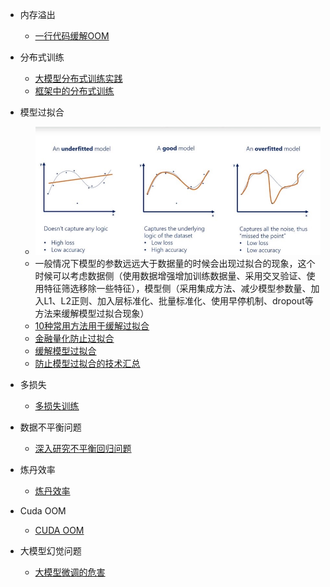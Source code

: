 - 内存溢出
    - [一行代码缓解OOM](https://mp.weixin.qq.com/s/VBagnjXBVp135nBMfAyk5Q)
- 分布式训练
  - [大模型分布式训练实践](https://mp.weixin.qq.com/s/SN6_uOsj18_5JZIKRYFkzA)
  - [框架中的分布式训练](https://mp.weixin.qq.com/s/yJSmWe3jMGdrAYERjeNiLQ)
- 模型过拟合
  -  ![avator](../Assets/overfitting.png)
  - 一般情况下模型的参数远远大于数据量的时候会出现过拟合的现象，这个时候可以考虑数据侧（使用数据增强增加训练数据量、采用交叉验证、使用特征筛选移除一些特征），模型侧（采用集成方法、减少模型参数量、加入L1、L2正则、加入层标准化、批量标准化、使用早停机制、dropout等方法来缓解模型过拟合现象）
  - [10种常用方法用于缓解过拟合](https://mp.weixin.qq.com/s/ErJc-qMRlea58iVby40aSA)
  - [金融量化防止过拟合](https://mp.weixin.qq.com/s/VXUCMIgNwGhYvHBdYQ1BFw)
  - [缓解模型过拟合](https://mp.weixin.qq.com/s/DygvuXbSL-798VH4czJspA)
  - [防止模型过拟合的技术汇总](https://mp.weixin.qq.com/s/gpNvRpRKSWLfDp2g13siUw)
- 多损失
  - [多损失训练](https://mp.weixin.qq.com/s/INDbcDcQ5SKwe9lOeYrSng)
- 数据不平衡问题
  - [深入研究不平衡回归问题](https://mp.weixin.qq.com/s/xiI5NG-2rmiePMELMU7GFw)
- 炼丹效率
  - [炼丹效率](https://mp.weixin.qq.com/s/kwhx9DxuORDvh0p5vz8oRA)
- Cuda OOM
  - [CUDA OOM](https://mp.weixin.qq.com/s/ecOtxBYcY2b-c30sHgFtMQ) 
  
- 大模型幻觉问题
  - [大模型微调的危害](https://mp.weixin.qq.com/s/d8dWpfdLDJ_0xZzTW3TPRw)
